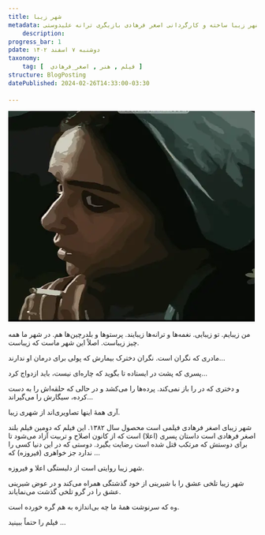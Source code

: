 ```yaml
---
title: شهر زیبا
metadata: نقد و بررسی کوتاه فیلم شهر زیبا ساخته و کارگردانی اصغر فرهادی بازیگری ترانه علیدوستی
    description: 
progress_bar: 1
pdate: دوشنبه ۷ اسفند ۱۴۰۲
taxonomy:
    tag: [  فیلم , هنر , اصغر_فرهادی ]
structure: BlogPosting
datePublished: 2024-02-26T14:33:00-03:30

---
```

![ تصویری از فیروزه در فیلم شهر زیبا ساخته اصغر فرهادی ](shahre_ziba.webp?classes=center,loading=lazy&loading=lazy)
<div class="align-center">
</div>
من زیبایم. تو زیبایی. نغمه‌ها و ترانه‌ها زیبایند. پرستوها و بلدرچین‌ها هم. در شهر ما همه چیز زیباست. اصلاً  این شهر ماست که زیباست.

مادری که نگران است. نگران دخترک بیمارش که پولی برای درمان او ندارند...

پسری که پشت در ایستاده تا بگوید که چاره‌ای نیست، باید ازدواج کرد...

و دختری که در را باز نمی‌کند. پرده‌ها را می‌کشد و در حالی که حلقه‌اش را به دست کرده، سیگارش را می‌گیراند...

آری همهٔ اینها تصاویری‌اند از شهری زیبا.

شهر زیبای اصغر فرهادی فیلمی است محصول سال ۱۳۸۲. این فیلم که دومین فیلم بلند اصغر فرهادی است داستان پسری (اعلا) است که از کانون اصلاح و تربیت آزاد می‌شود تا برای دوستش که مرتکب قتل شده است رضایت بگیرد. دوستی که در این دنیا کسی را ندارد جز خواهری (فیروزه) که ...

شهر زیبا روایتی است از دلبستگی اعلا و فیروزه. 

شهر زیبا تلخی عشق را با شیرینی از خود گذشتگی همراه می‌کند و در عوض شیرینی عشق را در گرو تلخی گذشت می‌نمایاند.

وه که سرنوشت همهٔ ما چه بی‌اندازه به هم گره خورده است.

فیلم را حتماً ببینید ...

